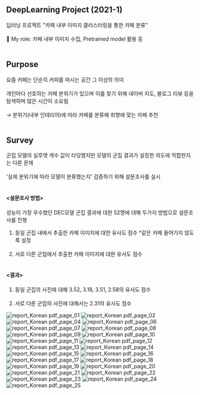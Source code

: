 ## DeepLearning Project (2021-1)

 딥러닝 프로젝트
"카페 내부 이미지 클러스터링을 통한 카페 분류"</br></br>
👋 My role: 카페 내부 이미지 수집, Pretrained model 활용 등
</br></br>

<h2>Purpose </h2>
요즘 카페는 단순히 커피를 마시는 공간 그 이상의 의미</br></br>
개인마다 선호하는 카페 분위기가 있으며 이를 찾기 위해 네이버 지도, 블로그 리뷰 등을 탐색하며 많은 시간이 소요됨</br></br>
→ 분위기(내부 인테리어)에 따라 카페를 분류해 취향에 맞는 카페 추천</br>

</br>
<h2>Survey </h2>
군집 모델의 실루엣 계수 값이 타당했지만 모델의 군집 결과가 설정한 의도에 적합한지는 다른 문제</br></br> '실제 분위기에 따라 모델이 분류했는지' 검증하기 위해 설문조사를 실시</br></br>

#### <설문조사 방법>
성능이 가장 우수했던 DEC모델 군집 결과에 대한 52명에 대해 두가지 방법으로 설문조사를 진행</br>
1. 동일 군집 내에서 추출한 카페 이미지에 대한 유사도 점수 *같은 카페 들어가지 않도록 설정</br></br>
2. 서로 다른 군집에서 추출한 카페 이미지에 대한 유사도 점수</br></br>

#### <결과>
1. 동일 군집의 사진에 대해 3.52, 3.18, 3.51, 2.58의 유사도 점수 </br></br>
2. 서로 다른 군집의 사진에 대해서는 2.31의 유사도 점수</br>


![report_Korean pdf_page_01](https://user-images.githubusercontent.com/61492320/173224597-86c7e8e1-e69e-4b9b-827c-a220fe192c70.jpg)
![report_Korean pdf_page_02](https://user-images.githubusercontent.com/61492320/173224598-7d4ca74c-7112-423a-af87-2c0671977e30.jpg)
![report_Korean pdf_page_04](https://user-images.githubusercontent.com/61492320/173224601-006ace82-ad32-49a2-bbf8-66887b9e39b0.jpg)
![report_Korean pdf_page_06](https://user-images.githubusercontent.com/61492320/173224604-7c19780c-16e9-447c-af58-937313cf487d.jpg)
![report_Korean pdf_page_07](https://user-images.githubusercontent.com/61492320/173224607-e6044a11-cd02-4732-9aaf-6e6941ab5851.jpg)
![report_Korean pdf_page_08](https://user-images.githubusercontent.com/61492320/173224609-8fc21bf3-e667-4440-9999-32751e24f016.jpg)
![report_Korean pdf_page_09](https://user-images.githubusercontent.com/61492320/173224610-598df946-275c-4fc2-b9b8-f1c6839ff716.jpg)
![report_Korean pdf_page_10](https://user-images.githubusercontent.com/61492320/173224612-5462a8f1-2468-40a9-b81b-12df7144ce0f.jpg)
![report_Korean pdf_page_11](https://user-images.githubusercontent.com/61492320/173224614-9a9e8273-34dd-480d-8862-6db6f6492523.jpg)
![report_Korean pdf_page_12](https://user-images.githubusercontent.com/61492320/173224616-ca8f9fdd-2db0-4d2f-be65-909a5367c992.jpg)
![report_Korean pdf_page_13](https://user-images.githubusercontent.com/61492320/173224579-59adf172-c0d6-479a-b326-079ff42683a1.jpg)
![report_Korean pdf_page_14](https://user-images.githubusercontent.com/61492320/173224581-0f19a9c6-49e5-49d0-a1c8-e5d9ee4447a0.jpg)
![report_Korean pdf_page_15](https://user-images.githubusercontent.com/61492320/173224582-f88e8d50-a27a-41a6-859b-8463e64b8135.jpg)
![report_Korean pdf_page_16](https://user-images.githubusercontent.com/61492320/173224584-522d94a0-1617-400c-9d37-d05787e9476a.jpg)
![report_Korean pdf_page_17](https://user-images.githubusercontent.com/61492320/173224585-3409fcf2-9822-4545-af71-1c7491d6b400.jpg)
![report_Korean pdf_page_18](https://user-images.githubusercontent.com/61492320/173224586-864e1569-e84d-4944-90a3-d1996ccb0088.jpg)
![report_Korean pdf_page_19](https://user-images.githubusercontent.com/61492320/173224587-13b7ea8d-f070-4f76-9e54-4dd79a33366f.jpg)
![report_Korean pdf_page_20](https://user-images.githubusercontent.com/61492320/173224589-3b32cd79-f4fa-43cf-81d1-4f2202e852d1.jpg)
![report_Korean pdf_page_21](https://user-images.githubusercontent.com/61492320/173224590-a91601ef-3279-439b-a92e-c6d4bf41e1be.jpg)
![report_Korean pdf_page_22](https://user-images.githubusercontent.com/61492320/173224592-2f96bcc4-f918-4e11-8a09-c8c51027db23.jpg)
![report_Korean pdf_page_23](https://user-images.githubusercontent.com/61492320/173224593-b631be00-4794-499f-9f2d-5a81eb41eaaf.jpg)
![report_Korean pdf_page_24](https://user-images.githubusercontent.com/61492320/173224595-97748ac2-e7a3-493b-8bbc-52fccb4996e9.jpg)
![report_Korean pdf_page_25](https://user-images.githubusercontent.com/61492320/173224596-45884fa9-ed5c-467e-998f-fc00c8b3aefb.jpg)

